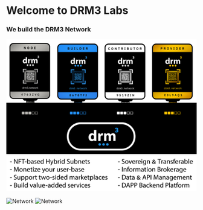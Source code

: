 # Welcome to DRM3 Labs

### We build the DRM3 Network

![Network](./../img/plugged.png)
![Network](./../img/bullets.png)

![Network](./../../img/plugged.png)
![Network](./../../img/bullets.png)